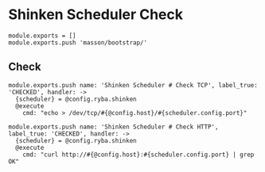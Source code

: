 
# Shinken Scheduler Check

    module.exports = []
    module.exports.push 'masson/bootstrap/'

## Check

    module.exports.push name: 'Shinken Scheduler # Check TCP', label_true: 'CHECKED', handler: ->
      {scheduler} = @config.ryba.shinken
      @execute
        cmd: "echo > /dev/tcp/#{@config.host}/#{scheduler.config.port}"
      
    module.exports.push name: 'Shinken Scheduler # Check HTTP', label_true: 'CHECKED', handler: ->
      {scheduler} = @config.ryba.shinken
      @execute
        cmd: "curl http://#{@config.host}:#{scheduler.config.port} | grep OK"
